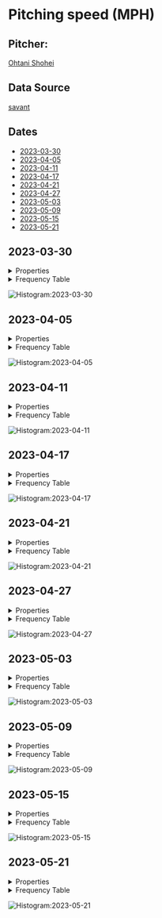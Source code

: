 # Pitching speed (MPH)

## Pitcher:

[Ohtani Shohei](https://www.mlb.com/player/shohei-ohtani-660271)

## Data Source

[savant](https://baseballsavant.mlb.com/)

## Dates

- [2023-03-30](#2023-03-30)
- [2023-04-05](#2023-04-05)
- [2023-04-11](#2023-04-11)
- [2023-04-17](#2023-04-17)
- [2023-04-21](#2023-04-21)
- [2023-04-27](#2023-04-27)
- [2023-05-03](#2023-05-03)
- [2023-05-09](#2023-05-09)
- [2023-05-15](#2023-05-15)
- [2023-05-21](#2023-05-21)

## 2023-03-30

<details><summary>Properties</summary>

|Property|Value|
|:---|---:|
|ClassRange|5|
|Max|100|
|Min|76|
|DataRange|24|
|Mode|82.5|
|Mean|89.1|
|Median|86|
|FirstQuartile|83.5|
|ThirdQuartile|96.5|
|InterQuartileRange|13|
|QuartileDeviation|6.5|
</details>

<details><summary>Frequency Table</summary>

|Class|Frequency|RelativeFrequency|ClassValue|ClassValue * Frequency|
|:---:|:---:|:---:|:---:|---:|
|75 ~ 80|2|0.02|77.5|155.0|
|80 ~ 85|33|0.35|82.5|2,722.5|
|85 ~ 90|23|0.25|87.5|2,012.5|
|90 ~ 95|5|0.05|92.5|462.5|
|95 ~ 100|29|0.31|97.5|2,827.5|
|100 ~ 105|1|0.01|102.5|102.5|
|Total|93|1.00|---|8,282.5|
|Mean|---|---|---|89.1|
</details>



![Histogram:2023-03-30](img/HistogramOhtaniShohei2023-03-30.png)


## 2023-04-05

<details><summary>Properties</summary>

|Property|Value|
|:---|---:|
|ClassRange|5|
|Max|98|
|Min|74|
|DataRange|24|
|Mode|82.5|
|Mean|88.2|
|Median|86|
|FirstQuartile|83|
|ThirdQuartile|94|
|InterQuartileRange|11|
|QuartileDeviation|5.5|
</details>

<details><summary>Frequency Table</summary>

|Class|Frequency|RelativeFrequency|ClassValue|ClassValue * Frequency|
|:---:|:---:|:---:|:---:|---:|
|70 ~ 75|1|0.01|72.5|72.5|
|75 ~ 80|5|0.05|77.5|387.5|
|80 ~ 85|40|0.36|82.5|3,300.0|
|85 ~ 90|22|0.20|87.5|1,925.0|
|90 ~ 95|17|0.15|92.5|1,572.5|
|95 ~ 100|26|0.23|97.5|2,535.0|
|Total|111|1.00|---|9,792.5|
|Mean|---|---|---|88.2|
</details>



![Histogram:2023-04-05](img/HistogramOhtaniShohei2023-04-05.png)


## 2023-04-11

<details><summary>Properties</summary>

|Property|Value|
|:---|---:|
|ClassRange|5|
|Max|98|
|Min|73|
|DataRange|25|
|Mode|82.5|
|Mean|86.7|
|Median|83|
|FirstQuartile|82|
|ThirdQuartile|93|
|InterQuartileRange|11|
|QuartileDeviation|5.5|
</details>

<details><summary>Frequency Table</summary>

|Class|Frequency|RelativeFrequency|ClassValue|ClassValue * Frequency|
|:---:|:---:|:---:|:---:|---:|
|70 ~ 75|2|0.02|72.5|145.0|
|75 ~ 80|2|0.02|77.5|155.0|
|80 ~ 85|51|0.55|82.5|4,207.5|
|85 ~ 90|6|0.07|87.5|525.0|
|90 ~ 95|15|0.16|92.5|1,387.5|
|95 ~ 100|16|0.17|97.5|1,560.0|
|Total|92|1.00|---|7,980.0|
|Mean|---|---|---|86.7|
</details>



![Histogram:2023-04-11](img/HistogramOhtaniShohei2023-04-11.png)


## 2023-04-17

<details><summary>Properties</summary>

|Property|Value|
|:---|---:|
|ClassRange|5|
|Max|98|
|Min|78|
|DataRange|20|
|Mode|82.5|
|Mean|87.7|
|Median|85|
|FirstQuartile|82|
|ThirdQuartile|91|
|InterQuartileRange|9|
|QuartileDeviation|4.5|
</details>

<details><summary>Frequency Table</summary>

|Class|Frequency|RelativeFrequency|ClassValue|ClassValue * Frequency|
|:---:|:---:|:---:|:---:|---:|
|75 ~ 80|1|0.03|77.5|77.5|
|80 ~ 85|14|0.45|82.5|1,155.0|
|85 ~ 90|5|0.16|87.5|437.5|
|90 ~ 95|5|0.16|92.5|462.5|
|95 ~ 100|6|0.19|97.5|585.0|
|Total|31|1.00|---|2,717.5|
|Mean|---|---|---|87.7|
</details>



![Histogram:2023-04-17](img/HistogramOhtaniShohei2023-04-17.png)


## 2023-04-21

<details><summary>Properties</summary>

|Property|Value|
|:---|---:|
|ClassRange|5|
|Max|100|
|Min|68|
|DataRange|32|
|Mode|82.5|
|Mean|87.5|
|Median|86.5|
|FirstQuartile|83|
|ThirdQuartile|91|
|InterQuartileRange|8|
|QuartileDeviation|4|
</details>

<details><summary>Frequency Table</summary>

|Class|Frequency|RelativeFrequency|ClassValue|ClassValue * Frequency|
|:---:|:---:|:---:|:---:|---:|
|65 ~ 70|1|0.01|67.5|67.5|
|70 ~ 75|2|0.02|72.5|145.0|
|75 ~ 80|9|0.09|77.5|697.5|
|80 ~ 85|28|0.27|82.5|2,310.0|
|85 ~ 90|25|0.25|87.5|2,187.5|
|90 ~ 95|20|0.20|92.5|1,850.0|
|95 ~ 100|16|0.16|97.5|1,560.0|
|100 ~ 105|1|0.01|102.5|102.5|
|Total|102|1.00|---|8,920.0|
|Mean|---|---|---|87.5|
</details>



![Histogram:2023-04-21](img/HistogramOhtaniShohei2023-04-21.png)


## 2023-04-27

<details><summary>Properties</summary>

|Property|Value|
|:---|---:|
|ClassRange|5|
|Max|101|
|Min|70|
|DataRange|31|
|Mode|82.5|
|Mean|88.0|
|Median|87|
|FirstQuartile|82|
|ThirdQuartile|95|
|InterQuartileRange|13|
|QuartileDeviation|6.5|
</details>

<details><summary>Frequency Table</summary>

|Class|Frequency|RelativeFrequency|ClassValue|ClassValue * Frequency|
|:---:|:---:|:---:|:---:|---:|
|70 ~ 75|4|0.04|72.5|290.0|
|75 ~ 80|6|0.06|77.5|465.0|
|80 ~ 85|31|0.33|82.5|2,557.5|
|85 ~ 90|15|0.16|87.5|1,312.5|
|90 ~ 95|12|0.13|92.5|1,110.0|
|95 ~ 100|23|0.25|97.5|2,242.5|
|100 ~ 105|2|0.02|102.5|205.0|
|Total|93|1.00|---|8,182.5|
|Mean|---|---|---|88.0|
</details>



![Histogram:2023-04-27](img/HistogramOhtaniShohei2023-04-27.png)


## 2023-05-03

<details><summary>Properties</summary>

|Property|Value|
|:---|---:|
|ClassRange|5|
|Max|100|
|Min|75|
|DataRange|25|
|Mode|82.5|
|Mean|89.4|
|Median|86|
|FirstQuartile|84|
|ThirdQuartile|97|
|InterQuartileRange|13|
|QuartileDeviation|6.5|
</details>

<details><summary>Frequency Table</summary>

|Class|Frequency|RelativeFrequency|ClassValue|ClassValue * Frequency|
|:---:|:---:|:---:|:---:|---:|
|75 ~ 80|1|0.01|77.5|77.5|
|80 ~ 85|39|0.40|82.5|3,217.5|
|85 ~ 90|17|0.18|87.5|1,487.5|
|90 ~ 95|3|0.03|92.5|277.5|
|95 ~ 100|36|0.37|97.5|3,510.0|
|100 ~ 105|1|0.01|102.5|102.5|
|Total|97|1.00|---|8,672.5|
|Mean|---|---|---|89.4|
</details>



![Histogram:2023-05-03](img/HistogramOhtaniShohei2023-05-03.png)


## 2023-05-09

<details><summary>Properties</summary>

|Property|Value|
|:---|---:|
|ClassRange|5|
|Max|100|
|Min|76|
|DataRange|24|
|Mode|97.5|
|Mean|91.0|
|Median|93|
|FirstQuartile|85|
|ThirdQuartile|95|
|InterQuartileRange|10|
|QuartileDeviation|5|
</details>

<details><summary>Frequency Table</summary>

|Class|Frequency|RelativeFrequency|ClassValue|ClassValue * Frequency|
|:---:|:---:|:---:|:---:|---:|
|75 ~ 80|1|0.01|77.5|77.5|
|80 ~ 85|24|0.23|82.5|1,980.0|
|85 ~ 90|18|0.17|87.5|1,575.0|
|90 ~ 95|22|0.21|92.5|2,035.0|
|95 ~ 100|37|0.36|97.5|3,607.5|
|100 ~ 105|1|0.01|102.5|102.5|
|Total|103|1.00|---|9,377.5|
|Mean|---|---|---|91.0|
</details>



![Histogram:2023-05-09](img/HistogramOhtaniShohei2023-05-09.png)


## 2023-05-15

<details><summary>Properties</summary>

|Property|Value|
|:---|---:|
|ClassRange|5|
|Max|99|
|Min|77|
|DataRange|22|
|Mode|87.5|
|Mean|90.2|
|Median|89|
|FirstQuartile|86|
|ThirdQuartile|95|
|InterQuartileRange|9|
|QuartileDeviation|4.5|
</details>

<details><summary>Frequency Table</summary>

|Class|Frequency|RelativeFrequency|ClassValue|ClassValue * Frequency|
|:---:|:---:|:---:|:---:|---:|
|75 ~ 80|2|0.02|77.5|155.0|
|80 ~ 85|15|0.15|82.5|1,237.5|
|85 ~ 90|34|0.35|87.5|2,975.0|
|90 ~ 95|22|0.22|92.5|2,035.0|
|95 ~ 100|25|0.26|97.5|2,437.5|
|Total|98|1.00|---|8,840.0|
|Mean|---|---|---|90.2|
</details>



![Histogram:2023-05-15](img/HistogramOhtaniShohei2023-05-15.png)


## 2023-05-21

<details><summary>Properties</summary>

|Property|Value|
|:---|---:|
|ClassRange|5|
|Max|99|
|Min|79|
|DataRange|20|
|Mode|82.5|
|Mean|89.9|
|Median|90|
|FirstQuartile|84|
|ThirdQuartile|95|
|InterQuartileRange|11|
|QuartileDeviation|5.5|
</details>

<details><summary>Frequency Table</summary>

|Class|Frequency|RelativeFrequency|ClassValue|ClassValue * Frequency|
|:---:|:---:|:---:|:---:|---:|
|75 ~ 80|1|0.01|77.5|77.5|
|80 ~ 85|27|0.27|82.5|2,227.5|
|85 ~ 90|19|0.19|87.5|1,662.5|
|90 ~ 95|27|0.27|92.5|2,497.5|
|95 ~ 100|25|0.25|97.5|2,437.5|
|Total|99|1.00|---|8,902.5|
|Mean|---|---|---|89.9|
</details>



![Histogram:2023-05-21](img/HistogramOhtaniShohei2023-05-21.png)

